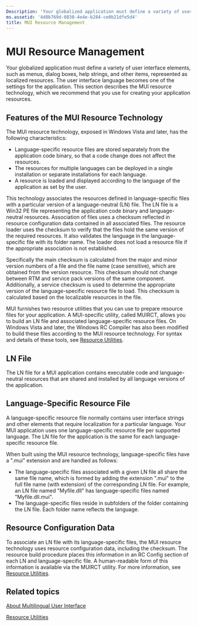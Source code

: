 ```yaml
---
Description: 'Your globalized application must define a variety of user interface elements, such as menus, dialog boxes, help strings, and other items, represented as localized resources.'
ms.assetid: '4d8b769d-0830-4e4e-b284-ce0b21dfe5d4'
title: MUI Resource Management
---
```


# MUI Resource Management

Your globalized application must define a variety of user interface elements, such as menus, dialog boxes, help strings, and other items, represented as localized resources. The user interface language becomes one of the settings for the application. This section describes the MUI resource technology, which we recommend that you use for creating your application resources.

## Features of the MUI Resource Technology

The MUI resource technology, exposed in Windows Vista and later, has the following characteristics:

-   Language-specific resource files are stored separately from the application code binary, so that a code change does not affect the resources.
-   The resources for multiple languages can be deployed in a single installation or separate installations for each language.
-   A resource is loaded and displayed according to the language of the application as set by the user.

This technology associates the resources defined in language-specific files with a particular version of a language-neutral (LN) file. The LN file is a Win32 PE file representing the application code binary and language-neutral resources. Association of files uses a checksum reflected in resource configuration data contained in all associated files. The resource loader uses the checksum to verify that the files hold the same version of the required resources. It also validates the language in the language-specific file with its folder name. The loader does not load a resource file if the appropriate association is not established.

Specifically the main checksum is calculated from the major and minor version numbers of a file and the file name (case sensitive), which are obtained from the version resource. This checksum should not change between RTM and service pack versions of the same component. Additionally, a service checksum is used to determine the appropriate version of the language-specific resource file to load. This checksum is calculated based on the localizable resources in the file.

MUI furnishes two resource utilities that you can use to prepare resource files for your application. A MUI-specific utility, called MUIRCT, allows you to build an LN file and associated language-specific resource files. On Windows Vista and later, the Windows RC Compiler has also been modified to build these files according to the MUI resource technology. For syntax and details of these tools, see [Resource Utilities](resource-utilities.md).

## LN File

The LN file for a MUI application contains executable code and language-neutral resources that are shared and installed by all language versions of the application.

## Language-Specific Resource File

A language-specific resource file normally contains user interface strings and other elements that require localization for a particular language. Your MUI application uses one language-specific resource file per supported language. The LN file for the application is the same for each language-specific resource file.

When built using the MUI resource technology, language-specific files have a ".mui" extension and are handled as follows:

-   The language-specific files associated with a given LN file all share the same file name, which is formed by adding the extension ".mui" to the full file name (with extension) of the corresponding LN file. For example, an LN file named "Myfile.dll" has language-specific files named "Myfile.dll.mui".
-   The language-specific files reside in subfolders of the folder containing the LN file. Each folder name reflects the language.

## Resource Configuration Data

To associate an LN file with its language-specific files, the MUI resource technology uses resource configuration data, including the checksum. The resource build procedure places this information in an RC Config section of each LN and language-specific file. A human-readable form of this information is available via the MUIRCT utility. For more information, see [Resource Utilities](resource-utilities.md).

## Related topics

<dl> <dt>

[About Multilingual User Interface](about-multilingual-user-interface.md)
</dt> <dt>

[Resource Utilities](resource-utilities.md)
</dt> </dl>

 

 



